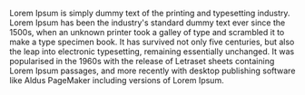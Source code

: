 Lorem Ipsum is simply dummy text of the printing and typesetting industry. Lorem Ipsum has been the industry's standard
 dummy text ever since the 1500s, when an unknown printer took a galley of type and scrambled it to make a type specimen
  book. It has survived not only five centuries, but also the leap into electronic typesetting, remaining essentially
   unchanged. It was popularised in the 1960s with the release of Letraset sheets containing Lorem Ipsum passages, 
   and more recently with desktop publishing software like Aldus PageMaker including versions of Lorem Ipsum.